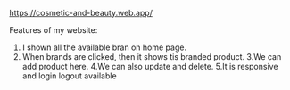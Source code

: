https://cosmetic-and-beauty.web.app/


Features of my website: 
1. I shown all the available bran on home page.
2. When brands are clicked, then it shows tis branded product.
3.We can add product here.
4.We can also update and delete.
5.It is responsive and login logout available
